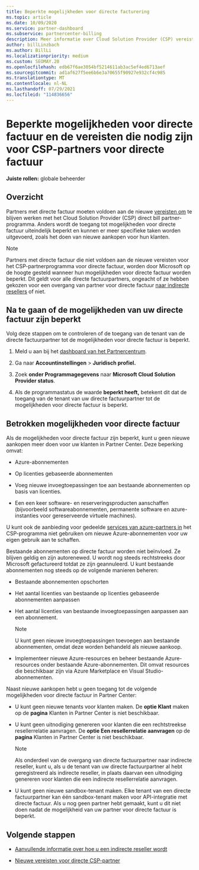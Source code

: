 ```yaml
---
title: Beperkte mogelijkheden voor directe facturering
ms.topic: article
ms.date: 10/09/2020
ms.service: partner-dashboard
ms.subservice: partnercenter-billing
description: Meer informatie over Cloud Solution Provider (CSP) vereisten voor directe factuurpartners en wat u moet doen om te voorkomen dat mogelijkheden worden beperkt. Uitzoeken of uw mogelijkheden zijn beperkt.
author: billLinzbach
ms.author: BillLi
ms.localizationpriority: medium
ms.custom: SEOMAY.20
ms.openlocfilehash: edb67f6ae3054bf5214611ab3ac5ef4ed6713aef
ms.sourcegitcommit: ad1af627f5ee6b6e3a70655f90927e932cf4c985
ms.translationtype: MT
ms.contentlocale: nl-NL
ms.lasthandoff: 07/29/2021
ms.locfileid: "114836656"
---
```

# <a name="restricted-direct-bill-capabilities-and-the-requirements-needed-for-csp-direct-bill-partners"></a>Beperkte mogelijkheden voor directe factuur en de vereisten die nodig zijn voor CSP-partners voor directe factuur

**Juiste rollen:** globale beheerder

## <a name="overview"></a>Overzicht

Partners met directe factuur moeten voldoen aan de nieuwe [vereisten om](direct-partner-new-requirements.md) te blijven werken met het Cloud Solution Provider (CSP) direct bill partner-programma. Anders wordt de toegang tot mogelijkheden voor directe factuur uiteindelijk beperkt en kunnen er meer specifieke taken worden uitgevoerd, zoals het doen van nieuwe aankopen voor hun klanten.

> [!Note]
> Partners met directe factuur die niet voldoen aan de nieuwe vereisten voor het CSP-partnerprogramma voor directe factuur, worden door Microsoft op de hoogte gesteld wanneer hun mogelijkheden voor directe factuur worden beperkt. Dit geldt voor alle directe factuurpartners, ongeacht of ze hebben gekozen voor een overgang van partner voor directe factuur [naar indirecte resellers](transition-direct-to-indirect.md) of niet.  

## <a name="how-to-tell-if-your-direct-bill-capabilities-has-been-restricted"></a>Na te gaan of de mogelijkheden van uw directe factuur zijn beperkt

Volg deze stappen om te controleren of de toegang van de tenant van de directe factuurpartner tot de mogelijkheden voor directe factuur is beperkt.

1. Meld u aan bij het [dashboard van het Partnercentrum](https://partner.microsoft.com/dashboard).

2. Ga naar **Accountinstellingen**  >  **Juridisch profiel.**

3. Zoek **onder Programmagegevens** naar **Microsoft Cloud Solution Provider status**.

4. Als de programmastatus de waarde **beperkt heeft,** betekent dit dat de toegang van de tenant van uw directe factuurpartner tot de mogelijkheden voor directe factuur is beperkt.

## <a name="affected-direct-bill-capabilities"></a>Betrokken mogelijkheden voor directe factuur

Als de mogelijkheden voor directe factuur zijn beperkt, kunt u geen nieuwe aankopen meer doen voor uw klanten in Partner Center. Deze beperking omvat:

- Azure-abonnementen

- Op licenties gebaseerde abonnementen

- Voeg nieuwe invoegtoepassingen toe aan bestaande abonnementen op basis van licenties.

- Een een keer software- en reserveringsproducten aanschaffen (bijvoorbeeld softwareabonnementen, permanente software en azure-instanties voor gereserveerde virtuele machines).

U kunt ook de aanbieding voor gedeelde [services van azure-partners in](shared-services.md) het CSP-programma niet gebruiken om nieuwe Azure-abonnementen voor uw eigen gebruik aan te schaffen.

Bestaande abonnementen op directe factuur worden niet beïnvloed. Ze blijven geldig en zijn autorenewed. U wordt nog steeds rechtstreeks door Microsoft gefactureerd totdat ze zijn geannuleerd. U kunt bestaande abonnementen nog steeds op de volgende manieren beheren:

- Bestaande abonnementen opschorten

- Het aantal licenties van bestaande op licenties gebaseerde abonnementen aanpassen

- Het aantal licenties van bestaande invoegtoepassingen aanpassen aan een abonnement. 

    >[!Note]
    >U kunt geen nieuwe invoegtoepassingen toevoegen aan bestaande abonnementen, omdat deze worden behandeld als nieuwe aankoop.

- Implementeer nieuwe Azure-resources en beheer bestaande Azure-resources onder bestaande Azure-abonnementen. Dit omvat resources die beschikbaar zijn via Azure Marketplace en Visual Studio-abonnementen.

Naast nieuwe aankopen hebt u geen toegang tot de volgende mogelijkheden voor directe factuur in Partner Center:

- U kunt geen nieuwe tenants voor klanten maken. De **optie Klant** maken op de **pagina** Klanten in Partner Center is niet beschikbaar.

- U kunt geen uitnodiging genereren voor klanten die een rechtstreekse resellerrelatie aanvragen. De **optie Een resellerrelatie aanvragen** op de **pagina** Klanten in Partner Center is niet beschikbaar.

    >[!NOTE]
    >Als onderdeel van de overgang van directe factuurpartner naar indirecte reseller, kunt u, als u de tenant van uw directe factuurpartner al hebt geregistreerd als indirecte reseller, in plaats daarvan een uitnodiging genereren voor klanten die een indirecte resellerrelatie aanvragen.

- U kunt geen nieuwe sandbox-tenant maken. Elke tenant van een directe factuurpartner kan één sandbox-tenant maken voor API-integratie met directe factuur. Als u nog geen partner hebt gemaakt, kunt u dit niet doen nadat de mogelijkheid van uw partner voor directe factuur is beperkt.  

## <a name="next-steps"></a>Volgende stappen

- [Aanvullende informatie over hoe u een indirecte reseller wordt](https://assetsprod.microsoft.com/csp-directbill-to-indirect-transition.pdf)

- [Nieuwe vereisten voor directe CSP-partner](direct-partner-new-requirements.md)
